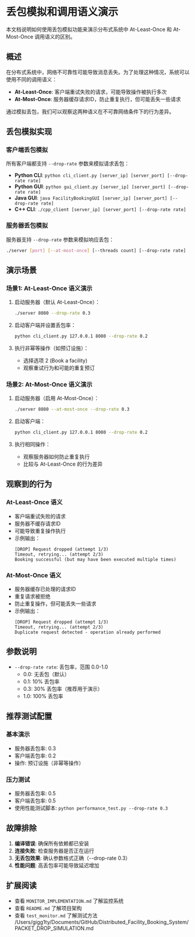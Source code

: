 # 丢包模拟和调用语义演示

本文档说明如何使用丢包模拟功能来演示分布式系统中 At-Least-Once 和 At-Most-Once 调用语义的区别。

## 概述

在分布式系统中，网络不可靠性可能导致消息丢失。为了处理这种情况，系统可以使用不同的调用语义：

- **At-Least-Once**: 客户端重试失败的请求，可能导致操作被执行多次
- **At-Most-Once**: 服务器缓存请求ID，防止重复执行，但可能丢失一些请求

通过模拟丢包，我们可以观察这两种语义在不可靠网络条件下的行为差异。

## 丢包模拟实现

### 客户端丢包模拟
所有客户端都支持 `--drop-rate` 参数来模拟请求丢包：

- **Python CLI**: `python cli_client.py [server_ip] [server_port] [--drop-rate rate]`
- **Python GUI**: `python gui_client.py [server_ip] [server_port] [--drop-rate rate]`
- **Java GUI**: `java FacilityBookingGUI [server_ip] [server_port] [--drop-rate rate]`
- **C++ CLI**: `./cpp_client [server_ip] [server_port] [--drop-rate rate]`

### 服务器丢包模拟
服务器支持 `--drop-rate` 参数来模拟响应丢包：

```bash
./server [port] [--at-most-once] [--threads count] [--drop-rate rate]
```

## 演示场景

### 场景1: At-Least-Once 语义演示

1. 启动服务器（默认 At-Least-Once）：
   ```bash
   ./server 8080 --drop-rate 0.3
   ```

2. 启动客户端并设置丢包率：
   ```bash
   python cli_client.py 127.0.0.1 8080 --drop-rate 0.2
   ```

3. 执行非幂等操作（如预订设施）：
   - 选择选项 2 (Book a facility)
   - 观察重试行为和可能的重复预订

### 场景2: At-Most-Once 语义演示

1. 启动服务器（启用 At-Most-Once）：
   ```bash
   ./server 8080 --at-most-once --drop-rate 0.3
   ```

2. 启动客户端：
   ```bash
   python cli_client.py 127.0.0.1 8080 --drop-rate 0.2
   ```

3. 执行相同操作：
   - 观察服务器如何防止重复执行
   - 比较与 At-Least-Once 的行为差异

## 观察到的行为

### At-Least-Once 语义
- 客户端重试失败的请求
- 服务器不缓存请求ID
- 可能导致重复操作执行
- 示例输出：
  ```
  [DROP] Request dropped (attempt 1/3)
  Timeout, retrying... (attempt 2/3)
  Booking successful (but may have been executed multiple times)
  ```

### At-Most-Once 语义
- 服务器缓存已处理的请求ID
- 重复请求被拒绝
- 防止重复操作，但可能丢失一些请求
- 示例输出：
  ```
  [DROP] Request dropped (attempt 1/3)
  Timeout, retrying... (attempt 2/3)
  Duplicate request detected - operation already performed
  ```

## 参数说明

- `--drop-rate rate`: 丢包率，范围 0.0-1.0
  - 0.0: 无丢包（默认）
  - 0.1: 10% 丢包率
  - 0.3: 30% 丢包率（推荐用于演示）
  - 1.0: 100% 丢包率

## 推荐测试配置

### 基本演示
- 服务器丢包率: 0.3
- 客户端丢包率: 0.2
- 操作: 预订设施（非幂等操作）

### 压力测试
- 服务器丢包率: 0.5
- 客户端丢包率: 0.5
- 使用性能测试脚本: `python performance_test.py --drop-rate 0.3`

## 故障排除

1. **编译错误**: 确保所有依赖都已安装
2. **连接失败**: 检查服务器是否正在运行
3. **无丢包效果**: 确认参数格式正确（--drop-rate 0.3）
4. **性能问题**: 高丢包率可能导致延迟增加

## 扩展阅读

- 查看 `MONITOR_IMPLEMENTATION.md` 了解监控系统
- 查看 `README.md` 了解项目架构
- 查看 `test_monitor.md` 了解测试方法</content>
<parameter name="filePath">/Users/gigg1ty/Documents/GitHub/Distributed_Facility_Booking_System/PACKET_DROP_SIMULATION.md